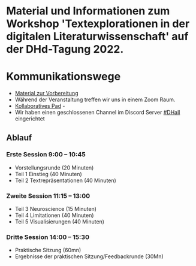 # Material und Informationen zum Workshop 'Textexplorationen in der digitalen Literaturwissenschaft' auf der DHd-Tagung 2022.

# Kommunikationswege
* [Material zur Vorbereitung](https://millawell.github.io/textexplorationen-in-der-digitalen-literaturwissenschaft/kurzinformationen.html)
* Während der Veranstaltung treffen wir uns in einem Zoom Raum.
* [Kollaboratives Pad](https://etherpad.wikimedia.org/p/textexplorationen-workshop) - 
* Wir haben einen geschlossenen Channel im Discord Server [#DHall](https://discord.gg/KpcJeJjj) eingerichtet 

## Ablauf

### Erste Session 9:00 – 10:45
* Vorstellungsrunde (20 Minuten)
* Teil 1 Einstieg (40 Minuten)
* Teil 2 Textrepräsentationen (40 Minuten)
### Zweite Session 11:15 – 13:00
* Teil 3 Neuroscience (15 Minuten)
* Teil 4 Limitationen (40 Minuten)
* Teil 5 Visualisierungen (40 Minuten)
### Dritte Session 14:00 – 15:30
* Praktische Sitzung (60mn)
* Ergebnisse der praktischen Sitzung/Feedbackrunde (30Mn)
